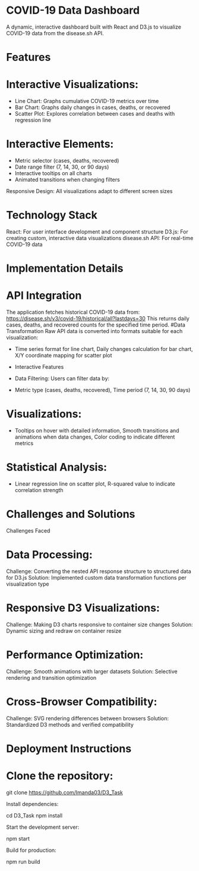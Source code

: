 # COVID-19 Data Dashboard
A dynamic, interactive dashboard built with React and D3.js to visualize COVID-19 data from the disease.sh API.
# Features

# Interactive Visualizations:

- Line Chart: Graphs cumulative COVID-19 metrics over time
- Bar Chart: Graphs daily changes in cases, deaths, or recovered
- Scatter Plot: Explores correlation between cases and deaths with regression line


# Interactive Elements:

- Metric selector (cases, deaths, recovered)
- Date range filter (7, 14, 30, or 90 days)
- Interactive tooltips on all charts
- Animated transitions when changing filters


Responsive Design: All visualizations adapt to different screen sizes

# Technology Stack

React: For user interface development and component structure
D3.js: For creating custom, interactive data visualizations
disease.sh API: For real-time COVID-19 data

# Implementation Details
# API Integration
The application fetches historical COVID-19 data from:
 https://disease.sh/v3/covid-19/historical/all?lastdays=30
This returns daily cases, deaths, and recovered counts for the specified time period.
#Data Transformation
Raw API data is converted into formats suitable for each visualization:

- Time series format for line chart, Daily changes calculation for bar chart, X/Y coordinate mapping for scatter plot

- Interactive Features

- Data Filtering: Users can filter data by:

- Metric type (cases, deaths, recovered), Time period (7, 14, 30, 90 days)

# Visualizations:

- Tooltips on hover with detailed information, Smooth transitions and animations when data changes, Color coding to indicate different metrics

# Statistical Analysis:

- Linear regression line on scatter plot, R-squared value to indicate correlation strength

# Challenges and Solutions
Challenges Faced

# Data Processing:

Challenge: Converting the nested API response structure to structured data for D3.js
Solution: Implemented custom data transformation functions per visualization type


# Responsive D3 Visualizations:

Challenge: Making D3 charts responsive to container size changes
Solution: Dynamic sizing and redraw on container resize


# Performance Optimization:

Challenge: Smooth animations with larger datasets
Solution: Selective rendering and transition optimization


# Cross-Browser Compatibility:

Challenge: SVG rendering differences between browsers
Solution: Standardized D3 methods and verified compatibility


# Deployment Instructions

# Clone the repository:

git clone https://github.com/Imanda03/D3_Task

Install dependencies:

cd D3_Task
npm install

Start the development server:

npm start

Build for production:

npm run build

